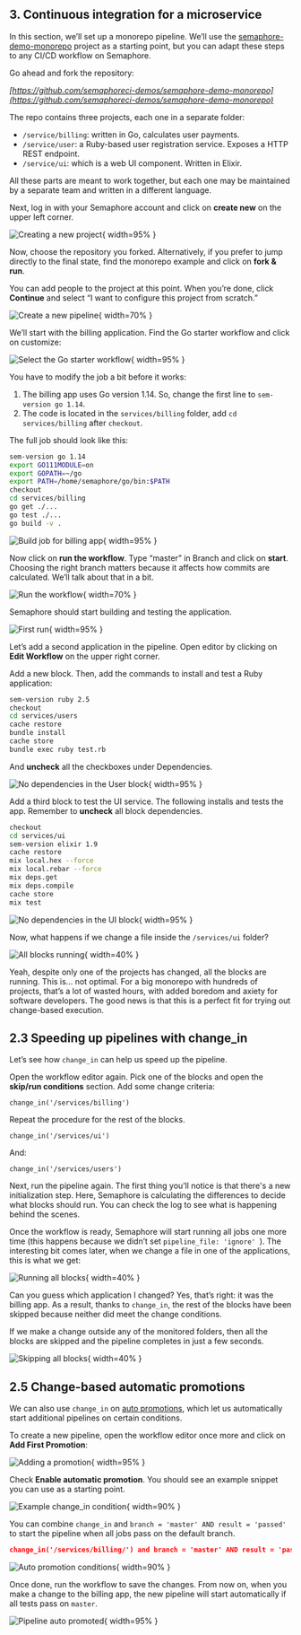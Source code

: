 ## 3. Continuous integration for a microservice

In this section, we’ll set up a monorepo pipeline. We’ll use the [semaphore-demo-monorepo](https://github.com/semaphoreci-demos/semaphore-demo-monorepo) project as a starting point, but you can adapt these steps to any CI/CD workflow on Semaphore.

Go ahead and fork the repository:

_[https://github.com/semaphoreci-demos/semaphore-demo-monorepo](https://github.com/semaphoreci-demos/semaphore-demo-monorepo)_

The repo contains three projects, each one in a separate folder:

-   `/service/billing`: written in Go, calculates user payments.
-   `/service/user`: a Ruby-based user registration service. Exposes a HTTP REST endpoint.
-   `/service/ui`: which is a web UI component. Written in Elixir.

All these parts are meant to work together, but each one may be maintained by a separate team and written in a different language.

Next, log in with your Semaphore account and click on **create new** on the upper left corner.

![Creating a new project](./figures/04-create-new.png){ width=95% }

Now, choose the repository you forked. Alternatively, if you prefer to jump directly to the final state, find the monorepo example and click on **fork & run**.

You can add people to the project at this point. When you’re done, click **Continue** and select “I want to configure this project from scratch.”

![Create a new pipeline](./figures/04-scratch.png){ width=70% }

We’ll start with the billing application. Find the Go starter workflow and click on customize:

![Select the Go starter workflow](./figures/04-go-starter.png){ width=95% }

You have to modify the job a bit before it works:

1.  The billing app uses Go version 1.14. So, change the first line to `sem-version go 1.14`.
2.  The code is located in the `services/billing` folder, add `cd services/billing` after `checkout`.

The full job should look like this:

``` bash
sem-version go 1.14
export GO111MODULE=on
export GOPATH=~/go
export PATH=/home/semaphore/go/bin:$PATH
checkout
cd services/billing
go get ./...
go test ./...
go build -v .
```

![Build job for billing app](./figures/04-go-build1.png){ width=95% }

Now click on **run the workflow**. Type “master” in Branch and click on **start**. Choosing the right branch matters because it affects how commits are calculated. We’ll talk about that in a bit.

![Run the workflow](./figures/04-run-master.png){ width=70% }

Semaphore should start building and testing the application.

![First run](./figures/04-first-run.png){ width=95% }

Let’s add a second application in the pipeline. Open editor by clicking on **Edit Workflow** on the upper right corner.

Add a new block. Then, add the commands to install and test a Ruby application:

``` bash
sem-version ruby 2.5
checkout
cd services/users
cache restore
bundle install
cache store
bundle exec ruby test.rb
```

And **uncheck** all the checkboxes under Dependencies.

![No dependencies in the User block](./figures/04-no-dep-user.png){ width=95% }

Add a third block to test the UI service. The following installs and tests the app. Remember to **uncheck** all block dependencies.

``` bash
checkout
cd services/ui
sem-version elixir 1.9
cache restore
mix local.hex --force
mix local.rebar --force
mix deps.get
mix deps.compile
cache store
mix test
```

![No dependencies in the UI block](./figures/04-no-dep-ui.png){ width=95% }

Now, what happens if we change a file inside the `/services/ui` folder?

![All blocks running](./figures/04-all-blocks1.png){ width=40% }

Yeah, despite only one of the projects has changed, all the blocks are running. This is… not optimal. For a big monorepo with hundreds of projects, that’s a lot of wasted hours, with added boredom and axiety for software developers. The good news is that this is a perfect fit for trying out change-based execution.

## 2.3 Speeding up pipelines with change\_in

Let’s see how `change_in` can help us speed up the pipeline.

Open the workflow editor again. Pick one of the blocks and open the **skip/run conditions** section. Add some change criteria:

``` text
change_in('/services/billing')
```

Repeat the procedure for the rest of the blocks.

``` text
change_in('/services/ui')
```

And:

``` text
change_in('/services/users')
```

Next, run the pipeline again. The first thing you’ll notice is that there's a new initialization step. Here, Semaphore is calculating the differences to decide what blocks should run. You can check the log to see what is happening behind the scenes.

Once the workflow is ready, Semaphore will start running all jobs one more time (this happens because we didn’t set `pipeline_file: 'ignore' `). The interesting bit comes later, when we change a file in one of the applications, this is what we get:

![Running all blocks](./figures/04-skip-but-billing.png){ width=40% }

Can you guess which application I changed? Yes, that’s right: it was the billing app. As a result, thanks to `change_in`, the rest of the blocks have been skipped because neither did meet the change conditions.

If we make a change outside any of the monitored folders, then all the blocks are skipped and the pipeline completes in just a few seconds.

![Skipping all blocks](./figures/04-skip-all.png){ width=40% }

## 2.5 Change-based automatic promotions

We can also use `change_in` on [auto promotions](https://docs.semaphoreci.com/guided-tour/deploying-with-promotions/), which let us automatically start additional pipelines on certain conditions.

To create a new pipeline, open the workflow editor once more and click on **Add First Promotion**:

![Adding a promotion](./figures/04-add-promotion.png){ width=95% }

Check **Enable automatic promotion**. You should see an example snippet you can use as a starting point.

![Example change\_in condition](./figures/04-autopromotion-example.png){ width=90% }

You can combine `change_in` and `branch = 'master' AND result = 'passed'` to start the pipeline when all jobs pass on the default branch.

``` json
change_in('/services/billing/') and branch = 'master' AND result = 'passed'
```

![Auto promotion conditions](./figures/04-promotion-condition.png){ width=90% }

Once done, run the workflow to save the changes. From now on, when you make a change to the billing app, the new pipeline will start automatically if all tests pass on `master`.

![Pipeline auto promoted](./figures/04-promotion-done.png){ width=95% }

